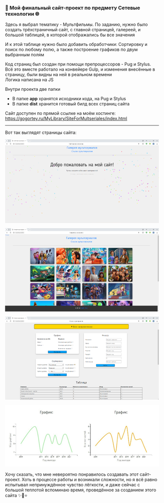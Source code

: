 ### 💠 Мой финальный сайт-проект по предмету Сетевые технологии 🌐

Здесь я выбрал тематику - Мультфильмы. По заданию, нужно было создать трёхстраничный сайт, с главной страницей, галереей, и большой таблицей, в которой отображались бы все значения

И к этой таблице нужно было добавить обработчики: Сортировку и поиск по любому полю, а также построение графиков по двум выбранным полям

Код страниц был создан при помощи препроцессоров - Pug и Stylus. Всё это вместе работало на конвейере Gulp, и изменения внесённые в страницу, были видны на ней в реальном времени  
Логика написана на JS

Внутри проекта две папки
* В папке **app** хранятся исходники кода, на Pug и Stylus
* В папке **dist** хранится готовый билд всех страниц сайта

Сайт доступен по прямой ссылке на моём хостинге:
https://gogortey.ru/MyLibrary/SiteForMultseriales/index.html

---

Вот так выглядят страницы сайта:

![](01.png)

![](02.png)

![](03.png)

![](06.png) 

Хочу сказать, что мне невероятно понравилось создавать этот сайт-проект. Хоть в процессе работы и возникали сложности, но я всё равно испытывал непринуждённое чувство лёгкости, и даже сейчас с большой теплотой вспоминаю время, проведённое за созданием этого сайта ✨💫⭐
